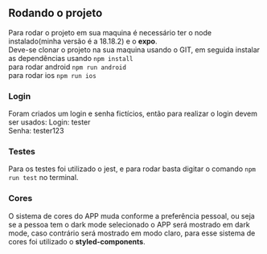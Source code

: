## Rodando o projeto

Para rodar o projeto em sua maquina é necessário ter o node instalado(minha versão é a 18.18.2) e o **expo**.</br>
Deve-se clonar o projeto na sua maquina usando o GIT, em seguida instalar as dependências usando `npm install`</br>
para rodar android `npm run android`</br>
para rodar ios `npm run ios`

### Login

Foram criados um login e senha fictícios, então para realizar o login devem ser usados:
Login: tester</br>
Senha: tester123

### Testes

Para os testes foi utilizado o jest, e para rodar basta digitar o comando `npm run test` no terminal.

### Cores

O sistema de cores do APP muda conforme a preferência pessoal, ou seja se a pessoa tem o dark mode selecionado o APP será mostrado em dark mode, caso contrário será mostrado em modo claro, para esse sistema de cores foi utilizado o **styled-components**.
